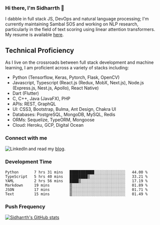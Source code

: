 ### Hi there, I'm Sidharrth 👋

I dabble in full stack JS, DevOps and natural language processing; I'm currently maintaining Sambal SOS and working on NLP research, particularly in the field of text scoring using linear attention transformers. My resume is available [here](https://mathsforgeeks.org/assets/resume.pdf).

## Technical Proficiency
As I live on the crossroads between full stack development and machine learning, I am proficient across a variety of stacks including:
- Python (Tensorflow, Keras, Pytorch, Flask, OpenCV)
- Javascript, Typescript (React.js (Redux, MobX, Next.js), Node.js (Express.js, Nest.js, Apollo), React Native)
- Dart (Flutter)
- C, C++, Java (JavaFX), PHP
- APIs: REST, GraphQL
- UI: CSS3, Bootstrap, Bulma, Ant Design, Chakra UI
- Databases: PostgreSQL, MongoDB, MySQL, Redis
- ORMs: Sequelize, TypeORM, Mongoose
- Cloud: Heroku, GCP, Digital Ocean

### Connect with me

[<img align="left" alt="LinkedIn" src="https://img.shields.io/badge/linkedin-%230077B5.svg?&style=for-the-badge&logo=linkedin&logoColor=white" />][linkedin]
and read my [blog].


### Development Time
<!--START_SECTION:waka-->

```text
Python       7 hrs 31 mins   ███████████░░░░░░░░░░░░░░   44.00 %
TypeScript   5 hrs 40 mins   ████████▒░░░░░░░░░░░░░░░░   33.21 %
YAML         2 hrs 56 mins   ████▒░░░░░░░░░░░░░░░░░░░░   17.19 %
Markdown     19 mins         ▒░░░░░░░░░░░░░░░░░░░░░░░░   01.89 %
JSON         17 mins         ▒░░░░░░░░░░░░░░░░░░░░░░░░   01.71 %
Text         15 mins         ▒░░░░░░░░░░░░░░░░░░░░░░░░   01.49 %
```

<!--END_SECTION:waka-->

### Push Frequency
[![Sidharrth's GitHub stats](https://github-readme-stats.vercel.app/api?username=sidharrth2002&show_icons=true)](https://github.com/sidharrth2002/github-readme-stats)

[site]: http://mathsforgeeks.org/
[blog]: https://mathsforgeeks.org/blog
[linkedin]: https://www.linkedin.com/in/sidharrth-nagappan/
